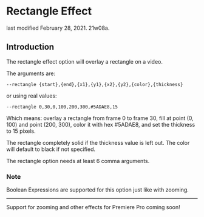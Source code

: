 # Rectangle Effect
last modified February 28, 2021. 21w08a.

## Introduction
The rectangle effect option will overlay a rectangle on a video.

The arguments are:

```
--rectangle {start},{end},{x1},{y1},{x2},{y2},{color},{thickness}
```

or using real values:

```
--rectangle 0,30,0,100,200,300,#5ADAE8,15
```

Which means: overlay a rectangle from frame 0 to frame 30, fill at point (0, 100) and point (200, 300), color it with hex #5ADAE8, and set the thickness to 15 pixels.

The rectangle completely solid if the thickness value is left out.
The color will default to black if not specified.

The rectangle option needs at least 6 comma arguments.

### Note

Boolean Expressions are supported for this option just like with zooming.

---

Support for zooming and other effects for Premiere Pro coming soon!
